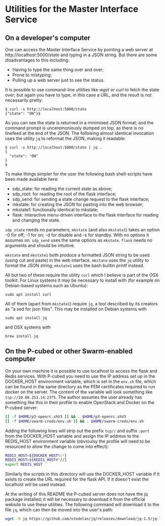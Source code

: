 # Utilities for the Master Interface Service
## On a developer's computer
One can access the Master Interface Service by pointing a web server 
at http://localhost:5000/state and typing in a JSON string.
But there are some disadvantages to this including:

* Having to type the same thing over and over;
* Prone to mistyping;
* Pulling up a web server just to see the status.

It is possible to use command-line utilities like _wget_ or _curl_ 
to fetch the state over; but again you have to type, in this case a 
URL, and the result is not necessarily pretty:

```
$ curl -s http://localhost:5000/state 
{"state": "ON"}$ 
```
As you can see the state is returned in a minimised JSON format; 
and the command prompt is unceremoniously dumped on top, as there 
is no linefeed at the end of the JSON.
The following almost identical invocation uses the utility `jq` to 
reformat the JSON, making it readable:
```
$ curl -s http://localhost:5000/state | jq .
{
  "state": "ON"
}
$
```
To make things simpler for the user 
the following bash shell-scripts have been made available here:

* sdp_state: for reading the current state as above;
* sdp_root: for reading the root of the flask interface;
* sdp_send: for sending a state change request to the flask interface;
* mkstate: for creating the JSON for pasting into the web browser;
* mkstate1: functionally identical to mkstate;
* flask: interactive menu-driven interface to the flask interface 
for reading and changing the state.

`sdp_state` needs no parameters; `mkstate` (and also `mkstate1`) 
takes an option -0 for off; -1 for on; -d for disable and -s for standby.
With no options it assumes on.
`sdp_send` uses the same options as `mkstate`.
`flask` needs no arguments and should be intuitive.

`mkstate` and `mkstate1` both produce a formatted JSON string to be used
(using cut and paste) in the web interface. `mkstate` uses the `jq`
utility to format the JSON string; `mkstate1` uses the bash builtin printf
instead.

All but two of these require the utility `curl` which I believe is part 
of the OSX toolkit. 
For Linux systems it may be necessary to install with (for 
example on Debian-based systems such as Ubuntu):
```
sudo apt install curl
```
All of them (apart from `mkstate1`) require `jq`, a tool described 
by its creators as "a sed for json files".
This may be installed on Debian systems with
```
sudo apt install jq
```
and OSX systems with
```
brew install jq
```
## On the P-cubed or other Swarm-enabled computer
On your own machine it is possible to use localhost to access the flask and
Redis services.
With P-cubed you need to use the IP address set up in the DOCKER_HOST 
environment variable, which is set in the `env.sh` file, which can be found
in the same directory as the PEM certificates required to run docker on the
server.
The content of the variable will look something 
like `tcp://10.60.253.14:2375`.
The author assumes the user already has something like this in 
their profile to enable
OpenStack and Docker on the P-cubed server:
```bash
[[ -f $HOME/p3-openrc.shV3 ]] && . $HOME/p3-openrc.shV3
[[ -f $HOME/swarm-creds/env.sh ]] && . $HOME/swarm-creds/env.sh
```
Adding the following lines will strip out the prefix `tcp//` and suffix `:port`
from the DOCKER_HOST variable and assign the IP address to the 
REDIS_HOST environment variable (obvioulsy the profile will 
need to be resourced to allow the change to come into effect):
```bash
REDIS_HOST=${DOCKER_HOST%:*}
REDIS_HOST=${REDIS_HOST#*//}
export REDIS_HOST
```
Similarly the scripts in this directory will use the DOCKER_HOST variable
if it exists to create the URL required for the flask API.
If it doesn't exist the localhost will be used instead.

At the writing of this README the P-cubed server does not have the jq
package installed; it will be necessary to download it from the 
official website to use these utilities. 
The following command will download it to the file `jq`, which can 
then be moved into the user's path:
```bash
wget -O jq https://github.com/stedolan/jq/releases/download/jq-1.5/jq-linux64
```
